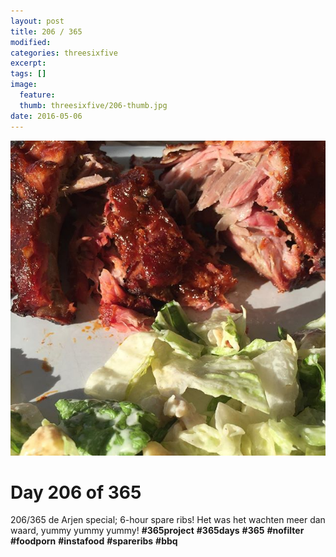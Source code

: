 ```yaml
---
layout: post
title: 206 / 365
modified:
categories: threesixfive
excerpt:
tags: []
image:
  feature: 
  thumb: threesixfive/206-thumb.jpg
date: 2016-05-06
---
```


![206](/images/threesixfive/206.jpg)

# Day 206 of 365

206/365 de Arjen special; 6-hour spare ribs! Het was het wachten meer dan waard, yummy yummy yummy! **\#365project** **\#365days** **\#365** **\#nofilter** **\#foodporn** **\#instafood** **\#spareribs** **\#bbq**
